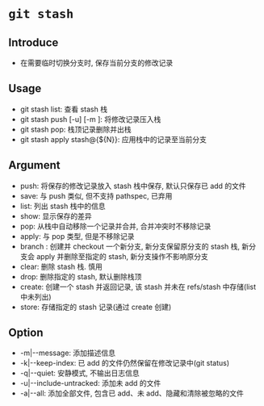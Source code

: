# `git stash`

## Introduce

- 在需要临时切换分支时, 保存当前分支的修改记录

## Usage

- git stash list: 查看 stash 栈
- git stash push [-u] [-m <msg>]: 将修改记录压入栈
- git stash pop: 栈顶记录删除并出栈
- git stash apply stash@{${N}}: 应用栈中的记录至当前分支

## Argument

- push: 将保存的修改记录放入 stash 栈中保存, 默认只保存已 add 的文件
- save: 与 push 类似, 但不支持 pathspec, 已弃用
- list: 列出 stash 栈中的信息
- show: 显示保存的差异
- pop: 从栈中自动移除一个记录并合并, 合并冲突时不移除记录
- apply: 与 pop 类型, 但是不移除记录
- branch <branchname> <stash>: 创建并 checkout 一个新分支, 新分支保留原分支的 stash 栈, 新分支会 apply 并删除至指定的 stash, 新分支操作不影响原分支
- clear: 删除 stash 栈. 慎用
- drop: 删除指定的 stash, 默认删除栈顶
- create: 创建一个 stash 并返回记录, 该 stash 并未在 refs/stash 中存储(list 中未列出)
- store: 存储指定的 stash 记录(通过 create 创建)

## Option

- -m|--message: 添加描述信息
- -k|--keep-index: 已 add 的文件仍然保留在修改记录中(git status)
- -q|--quiet: 安静模式, 不输出日志信息
- -u|--include-untracked: 添加未 add 的文件
- -a|--all: 添加全部文件, 包含已 add、未 add、隐藏和清除被忽略的文件

